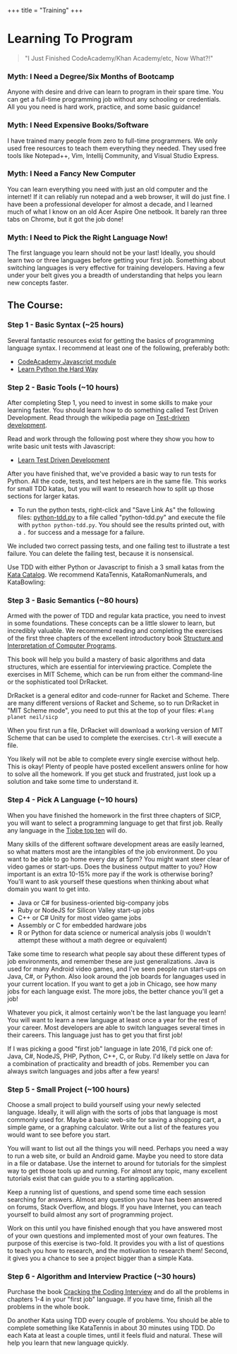 +++
title = "Training"
+++

<h1 class="centereded">Learning To Program</h1>

> "I Just Finished CodeAcademy/Khan Academy/etc, Now What?!"

### Myth: I Need a Degree/Six Months of Bootcamp

Anyone with desire and drive can learn to program in their spare time. You can
get a full-time programming job without any schooling or credentials. All you
you need is hard work, practice, and some basic guidance!

### Myth: I Need Expensive Books/Software

I have trained many people from zero to full-time programmers. We only used free
resources to teach them everything they needed. They used free tools like
Notepad++, Vim, Intellij Community, and Visual Studio Express.

### Myth: I Need a Fancy New Computer

You can learn everything you need with just an old computer and the internet! If
it can reliably run notepad and a web browser, it will do just fine. I have been
a professional developer for almost a decade, and I learned much of what I know
on an old Acer Aspire One netbook. It barely ran three tabs on Chrome, but it
got the job done!

### Myth: I Need to Pick the Right Language Now!

The first language you learn should not be your last! Ideally, you should learn
two or three languages before getting your first job. Something about switching
languages is very effective for training developers. Having a few under your
belt gives you a breadth of understanding that helps you learn new concepts
faster.

## The Course:

### Step 1 - Basic Syntax (~25 hours)

Several fantastic resources exist for getting the basics of programming
language syntax. I recommend at least one of the following, preferably both:

* [CodeAcademy Javascript module](https://www.codecademy.com/learn/javascript)
* [Learn Python the Hard Way](https://learnpythonthehardway.org/)

### Step 2 - Basic Tools (~10 hours)

After completing Step 1, you need to invest in some skills to make your learning
faster. You should learn how to do something called Test Driven Development.
Read through the wikipedia page on
[Test-driven development](https://en.wikipedia.org/wiki/Test-driven_development).

Read and work through the following post where they show you how to write
basic unit tests with Javascript:

* [Learn Test Driven Development](https://github.com/dwyl/learn-tdd)

After you have finished that, we've provided a basic way to run tests for
Python. All the code, tests, and test helpers are in the same file. This works
for small TDD katas, but you will want to research how to split up those
sections for larger katas.

* To run the python tests, right-click and "Save Link As" the following
  files: [python-tdd.py](/code/python-tdd.py) to a file called
  "python-tdd.py" and execute the file with ```python python-tdd.py```. You
  should see the results printed out, with a ```.``` for success and a
  message for a failure.

We included two correct passing tests, and one failing test to illustrate a
test failure. You can delete the failing test, because it is nonsensical.

Use TDD with either Python or Javascript to finish a 3 small katas from the
[Kata Catalog](http://codingdojo.org/cgi-bin/index.pl?KataCatalogue). We
recommend KataTennis, KataRomanNumerals, and KataBowling:

### Step 3 - Basic Semantics (~80 hours)

Armed with the power of TDD and regular kata practice, you need to invest in
some foundations. These concepts can be a little slower to learn, but incredibly
valuable. We recommend reading and completing the exercises of the first three
chapters of the excellent introductory book
[Structure and Interpretation of Computer Programs](https://mitpress.mit.edu/sicp/full-text/book/book.html).

This book will help you build a mastery of basic algorithms and data
structures, which are essential for interviewing practice. Complete the
exercises in MIT Scheme, which can be run from either the command-line or the
sophisticated tool DrRacket.

DrRacket is a general editor and code-runner for Racket and Scheme. There
are many different versions of Racket and Scheme, so to run DrRacket in "MIT
Scheme mode", you need to put this at the top of your files: ```#lang planet neil/sicp```

When you first run a file, DrRacket will download a working version of MIT
Scheme that can be used to complete the exercises. ```Ctrl-R``` will execute
a file.

You likely will not be able to complete every single exercise without help.
This is okay! Plenty of people have posted excellent answers online for how to
solve all the homework. If you get stuck and frustrated, just look up a
solution and take some time to understand it.

### Step 4 - Pick A Language (~10 hours)

When you have finished the homework in the first three chapters of SICP, you
will want to select a programming language to get that first job. Really any
language in the [Tiobe top ten](http://www.tiobe.com/tiobe-index/) will do.

Many skills of the different software development areas are easily learned, so
what matters most are the intangibles of the job environment. Do you want to be
able to go home every day at 5pm? You might want steer clear of video games or
start-ups. Does the business output matter to you? How important is an extra
10-15% more pay if the work is otherwise boring? You'll want to ask yourself
these questions when thinking about what domain you want to get into.

* Java or C# for business-oriented big-company jobs
* Ruby or NodeJS for Silicon Valley start-up jobs
* C++ or C# Unity for most video game jobs
* Assembly or C for embedded hardware jobs 
* R or Python for data science or numerical analysis jobs (I wouldn't attempt
  these without a math degree or equivalent)

Take some time to research what people say about these different types of job
environments, and remember these are just generalizations. Java is used for many
Android video games, and I've seen people run start-ups on Java, C#, or Python.
Also look around the job boards for languages used in your current location. If
you want to get a job in Chicago, see how many jobs for each language exist. The
more jobs, the better chance you'll get a job!

Whatever you pick, it almost certainly won't be the last language you learn! You
will want to learn a new language at least once a year for the rest of your
career. Most developers are able to switch languages several times in their
careers. This language just has to get you that first job!

If I was picking a good "first job" language in late 2016, I'd pick one of:
Java, C#, NodeJS, PHP, Python, C++, C, or Ruby. I'd likely settle on Java for a
combination of practicality and breadth of jobs. Remember you can always switch
languages and jobs after a few years!

### Step 5 - Small Project (~100 hours)

Choose a small project to build yourself using your newly selected language.
Ideally, it will align with the sorts of jobs that language is most commonly
used for. Maybe a basic web-site for saving a shopping cart, a simple game, or a
graphing calculator. Write out a list of the features you would want to see
before you start.

You will want to list out all the things you will need. Perhaps you need a way
to run a web site, or build an Android game. Maybe you need to store data in a
file or database. Use the internet to around for tutorials for the simplest
way to get those tools up and running. For almost any topic, many excellent
tutorials exist that can guide you to a starting application.

Keep a running list of questions, and spend some time each session searching
for answers. Almost any question you have has been answered on forums, Stack
Overflow, and blogs. If you have Internet, you can teach yourself to build
almost any sort of programming project.

Work on this until you have finished enough that you have answered most of your
own questions and implemented most of your own features. The purpose of this
exercise is two-fold. It provides you with a list of questions to teach you how
to research, and the motivation to research them! Second, it gives you a chance
to see a project bigger than a simple Kata.

### Step 6 - Algorithm and Interview Practice (~30 hours)

Purchase the book
[Cracking the Coding Interview](https://www.amazon.com/Cracking-Coding-Interview-Programming-Questions/dp/0984782850)
and do all the problems in chapters 1-4 in your "first job" language. If you
have time, finish all the problems in the whole book. 

Do another Kata using TDD every couple of problems. You should be able to
complete something like KataTennis in about 30 minutes using TDD. Do each Kata
at least a couple times, until it feels fluid and natural. These will help you
learn that new language quickly.



